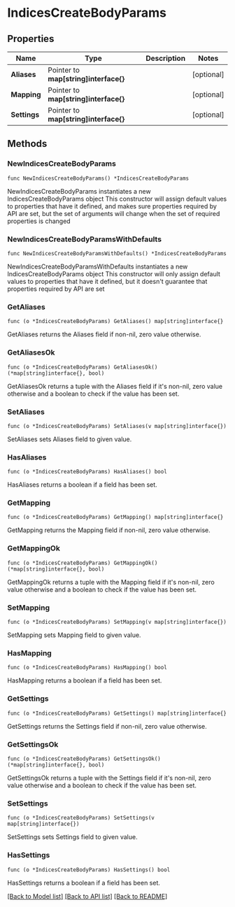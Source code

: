 # IndicesCreateBodyParams

## Properties

Name | Type | Description | Notes
------------ | ------------- | ------------- | -------------
**Aliases** | Pointer to **map[string]interface{}** |  | [optional] 
**Mapping** | Pointer to **map[string]interface{}** |  | [optional] 
**Settings** | Pointer to **map[string]interface{}** |  | [optional] 

## Methods

### NewIndicesCreateBodyParams

`func NewIndicesCreateBodyParams() *IndicesCreateBodyParams`

NewIndicesCreateBodyParams instantiates a new IndicesCreateBodyParams object
This constructor will assign default values to properties that have it defined,
and makes sure properties required by API are set, but the set of arguments
will change when the set of required properties is changed

### NewIndicesCreateBodyParamsWithDefaults

`func NewIndicesCreateBodyParamsWithDefaults() *IndicesCreateBodyParams`

NewIndicesCreateBodyParamsWithDefaults instantiates a new IndicesCreateBodyParams object
This constructor will only assign default values to properties that have it defined,
but it doesn't guarantee that properties required by API are set

### GetAliases

`func (o *IndicesCreateBodyParams) GetAliases() map[string]interface{}`

GetAliases returns the Aliases field if non-nil, zero value otherwise.

### GetAliasesOk

`func (o *IndicesCreateBodyParams) GetAliasesOk() (*map[string]interface{}, bool)`

GetAliasesOk returns a tuple with the Aliases field if it's non-nil, zero value otherwise
and a boolean to check if the value has been set.

### SetAliases

`func (o *IndicesCreateBodyParams) SetAliases(v map[string]interface{})`

SetAliases sets Aliases field to given value.

### HasAliases

`func (o *IndicesCreateBodyParams) HasAliases() bool`

HasAliases returns a boolean if a field has been set.

### GetMapping

`func (o *IndicesCreateBodyParams) GetMapping() map[string]interface{}`

GetMapping returns the Mapping field if non-nil, zero value otherwise.

### GetMappingOk

`func (o *IndicesCreateBodyParams) GetMappingOk() (*map[string]interface{}, bool)`

GetMappingOk returns a tuple with the Mapping field if it's non-nil, zero value otherwise
and a boolean to check if the value has been set.

### SetMapping

`func (o *IndicesCreateBodyParams) SetMapping(v map[string]interface{})`

SetMapping sets Mapping field to given value.

### HasMapping

`func (o *IndicesCreateBodyParams) HasMapping() bool`

HasMapping returns a boolean if a field has been set.

### GetSettings

`func (o *IndicesCreateBodyParams) GetSettings() map[string]interface{}`

GetSettings returns the Settings field if non-nil, zero value otherwise.

### GetSettingsOk

`func (o *IndicesCreateBodyParams) GetSettingsOk() (*map[string]interface{}, bool)`

GetSettingsOk returns a tuple with the Settings field if it's non-nil, zero value otherwise
and a boolean to check if the value has been set.

### SetSettings

`func (o *IndicesCreateBodyParams) SetSettings(v map[string]interface{})`

SetSettings sets Settings field to given value.

### HasSettings

`func (o *IndicesCreateBodyParams) HasSettings() bool`

HasSettings returns a boolean if a field has been set.


[[Back to Model list]](../README.md#documentation-for-models) [[Back to API list]](../README.md#documentation-for-api-endpoints) [[Back to README]](../README.md)


